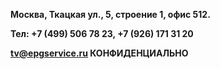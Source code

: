 **Москва, Ткацкая ул., 5, строение 1, офис 512.**

**Тел: +7 (499) 506 78 23, +7 (926) 171 31 20**

**tv@epgservice.ru КОНФИДЕНЦИАЛЬНО**
